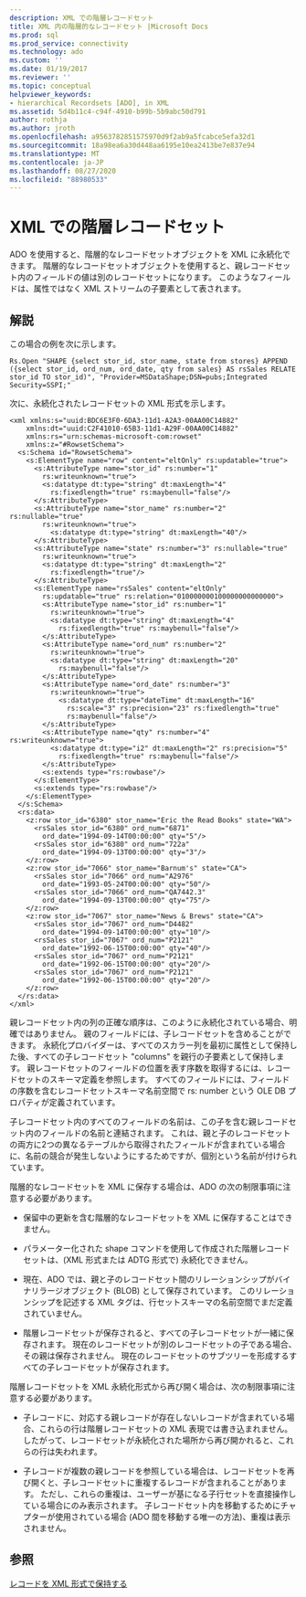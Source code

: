 ```yaml
---
description: XML での階層レコードセット
title: XML 内の階層的なレコードセット |Microsoft Docs
ms.prod: sql
ms.prod_service: connectivity
ms.technology: ado
ms.custom: ''
ms.date: 01/19/2017
ms.reviewer: ''
ms.topic: conceptual
helpviewer_keywords:
- hierarchical Recordsets [ADO], in XML
ms.assetid: 5d4b11c4-c94f-4910-b99b-5b9abc50d791
author: rothja
ms.author: jroth
ms.openlocfilehash: a9563782851575970d9f2ab9a5fcabce5efa32d1
ms.sourcegitcommit: 18a98ea6a30d448aa6195e10ea2413be7e837e94
ms.translationtype: MT
ms.contentlocale: ja-JP
ms.lasthandoff: 08/27/2020
ms.locfileid: "88980533"
---
```

# <a name="hierarchical-recordsets-in-xml"></a>XML での階層レコードセット
ADO を使用すると、階層的なレコードセットオブジェクトを XML に永続化できます。 階層的なレコードセットオブジェクトを使用すると、親レコードセット内のフィールドの値は別のレコードセットになります。 このようなフィールドは、属性ではなく XML ストリームの子要素として表されます。  
  
## <a name="remarks"></a>解説  
 この場合の例を次に示します。  
  
```  
Rs.Open "SHAPE {select stor_id, stor_name, state from stores} APPEND ({select stor_id, ord_num, ord_date, qty from sales} AS rsSales RELATE stor_id TO stor_id)", "Provider=MSDataShape;DSN=pubs;Integrated Security=SSPI;"  
```  
  
 次に、永続化されたレコードセットの XML 形式を示します。  
  
```  
<xml xmlns:s="uuid:BDC6E3F0-6DA3-11d1-A2A3-00AA00C14882"     xmlns:dt="uuid:C2F41010-65B3-11d1-A29F-00AA00C14882"     xmlns:rs="urn:schemas-microsoft-com:rowset"   
    xmlns:z="#RowsetSchema">   
  <s:Schema id="RowsetSchema">   
    <s:ElementType name="row" content="eltOnly" rs:updatable="true">   
      <s:AttributeType name="stor_id" rs:number="1"   
        rs:writeunknown="true">   
        <s:datatype dt:type="string" dt:maxLength="4"   
          rs:fixedlength="true" rs:maybenull="false"/>   
      </s:AttributeType>   
      <s:AttributeType name="stor_name" rs:number="2" rs:nullable="true"   
        rs:writeunknown="true">   
          <s:datatype dt:type="string" dt:maxLength="40"/>   
      </s:AttributeType>   
      <s:AttributeType name="state" rs:number="3" rs:nullable="true"   
        rs:writeunknown="true">   
        <s:datatype dt:type="string" dt:maxLength="2"   
          rs:fixedlength="true"/>   
      </s:AttributeType>   
      <s:ElementType name="rsSales" content="eltOnly"   
        rs:updatable="true" rs:relation="010000000100000000000000">   
        <s:AttributeType name="stor_id" rs:number="1"   
          rs:writeunknown="true">   
          <s:datatype dt:type="string" dt:maxLength="4"   
            rs:fixedlength="true" rs:maybenull="false"/>   
        </s:AttributeType>   
        <s:AttributeType name="ord_num" rs:number="2"   
          rs:writeunknown="true">   
          <s:datatype dt:type="string" dt:maxLength="20"   
            rs:maybenull="false"/>   
        </s:AttributeType>   
        <s:AttributeType name="ord_date" rs:number="3"   
          rs:writeunknown="true">   
            <s:datatype dt:type="dateTime" dt:maxLength="16"   
              rs:scale="3" rs:precision="23" rs:fixedlength="true"   
              rs:maybenull="false"/>   
        </s:AttributeType>   
        <s:AttributeType name="qty" rs:number="4" rs:writeunknown="true">   
          <s:datatype dt:type="i2" dt:maxLength="2" rs:precision="5"   
            rs:fixedlength="true" rs:maybenull="false"/>   
        </s:AttributeType>   
        <s:extends type="rs:rowbase"/>   
      </s:ElementType>   
      <s:extends type="rs:rowbase"/>   
    </s:ElementType>   
  </s:Schema>   
  <rs:data>   
    <z:row stor_id="6380" stor_name="Eric the Read Books" state="WA">   
      <rsSales stor_id="6380" ord_num="6871"   
        ord_date="1994-09-14T00:00:00" qty="5"/>   
      <rsSales stor_id="6380" ord_num="722a"   
        ord_date="1994-09-13T00:00:00" qty="3"/>   
    </z:row>   
    <z:row stor_id="7066" stor_name="Barnum's" state="CA">   
      <rsSales stor_id="7066" ord_num="A2976"   
        ord_date="1993-05-24T00:00:00" qty="50"/>   
      <rsSales stor_id="7066" ord_num="QA7442.3"   
        ord_date="1994-09-13T00:00:00" qty="75"/>   
    </z:row>   
    <z:row stor_id="7067" stor_name="News & Brews" state="CA">   
      <rsSales stor_id="7067" ord_num="D4482"   
        ord_date="1994-09-14T00:00:00" qty="10"/>   
      <rsSales stor_id="7067" ord_num="P2121"   
        ord_date="1992-06-15T00:00:00" qty="40"/>   
      <rsSales stor_id="7067" ord_num="P2121"   
        ord_date="1992-06-15T00:00:00" qty="20"/>   
      <rsSales stor_id="7067" ord_num="P2121"   
        ord_date="1992-06-15T00:00:00" qty="20"/>   
    </z:row>   
  </rs:data>   
</xml>   
```  
  
 親レコードセット内の列の正確な順序は、このように永続化されている場合、明確ではありません。 親のフィールドには、子レコードセットを含めることができます。 永続化プロバイダーは、すべてのスカラー列を最初に属性として保持した後、すべての子レコードセット "columns" を親行の子要素として保持します。 親レコードセットのフィールドの位置を表す序数を取得するには、レコードセットのスキーマ定義を参照します。 すべてのフィールドには、フィールドの序数を含むレコードセットスキーマ名前空間で rs: number という OLE DB プロパティが定義されています。  
  
 子レコードセット内のすべてのフィールドの名前は、この子を含む親レコードセット内のフィールドの名前と連結されます。 これは、親と子のレコードセットの両方に2つの異なるテーブルから取得されたフィールドが含まれている場合に、名前の競合が発生しないようにするためですが、個別という名前が付けられています。  
  
 階層的なレコードセットを XML に保存する場合は、ADO の次の制限事項に注意する必要があります。  
  
-   保留中の更新を含む階層的なレコードセットを XML に保存することはできません。  
  
-   パラメーター化された shape コマンドを使用して作成された階層レコードセットは、(XML 形式または ADTG 形式で) 永続化できません。  
  
-   現在、ADO では、親と子のレコードセット間のリレーションシップがバイナリラージオブジェクト (BLOB) として保存されています。 このリレーションシップを記述する XML タグは、行セットスキーマの名前空間でまだ定義されていません。  
  
-   階層レコードセットが保存されると、すべての子レコードセットが一緒に保存されます。 現在のレコードセットが別のレコードセットの子である場合、その親は保存されません。 現在のレコードセットのサブツリーを形成するすべての子レコードセットが保存されます。  
  
 階層レコードセットを XML 永続化形式から再び開く場合は、次の制限事項に注意する必要があります。  
  
-   子レコードに、対応する親レコードが存在しないレコードが含まれている場合、これらの行は階層レコードセットの XML 表現では書き込まれません。 したがって、レコードセットが永続化された場所から再び開かれると、これらの行は失われます。  
  
-   子レコードが複数の親レコードを参照している場合は、レコードセットを再び開くと、子レコードセットに重複するレコードが含まれることがあります。 ただし、これらの重複は、ユーザーが基になる子行セットを直接操作している場合にのみ表示されます。 子レコードセット内を移動するためにチャプターが使用されている場合 (ADO 間を移動する唯一の方法)、重複は表示されません。  
  
## <a name="see-also"></a>参照  
 [レコードを XML 形式で保持する](./persisting-records-in-xml-format.md)